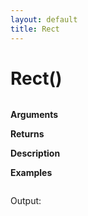 ```yaml
---
layout: default
title: Rect
---
```


# Rect()

``` c

```

**Arguments**

**Returns**

**Description**

**Examples**

``` c

```

Output:

```

```
